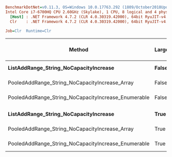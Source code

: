 ``` ini

BenchmarkDotNet=v0.11.3, OS=Windows 10.0.17763.292 (1809/October2018Update/Redstone5)
Intel Core i7-6700HQ CPU 2.60GHz (Skylake), 1 CPU, 8 logical and 4 physical cores
  [Host] : .NET Framework 4.7.2 (CLR 4.0.30319.42000), 64bit RyuJIT-v4.7.3324.0
  Clr    : .NET Framework 4.7.2 (CLR 4.0.30319.42000), 64bit RyuJIT-v4.7.3324.0

Job=Clr  Runtime=Clr  

```
|                                              Method | LargeSets |       Mean |    Error |   StdDev | Ratio | Gen 0/1k Op | Gen 1/1k Op | Gen 2/1k Op | Allocated Memory/Op |
|---------------------------------------------------- |---------- |-----------:|---------:|---------:|------:|------------:|------------:|------------:|--------------------:|
|              **ListAddRange_String_NoCapacityIncrease** |     **False** | **1,928.8 us** | **4.194 us** | **3.923 us** |  **1.00** |    **560.5469** |           **-** |           **-** |           **1768040 B** |
|      PooledAddRange_String_NoCapacityIncrease_Array |     False | 2,840.4 us | 7.311 us | 6.839 us |  1.47 |           - |           - |           - |                   - |
| PooledAddRange_String_NoCapacityIncrease_Enumerable |     False | 1,342.5 us | 5.865 us | 5.486 us |  0.70 |           - |           - |           - |                   - |
|                                                     |           |            |          |          |       |             |             |             |                     |
|              **ListAddRange_String_NoCapacityIncrease** |      **True** |   **571.8 us** | **2.239 us** | **2.094 us** |  **1.00** |    **424.8047** |           **-** |           **-** |           **1360816 B** |
|      PooledAddRange_String_NoCapacityIncrease_Array |      True |   701.7 us | 2.476 us | 2.195 us |  1.23 |           - |           - |           - |                   - |
| PooledAddRange_String_NoCapacityIncrease_Enumerable |      True |   447.9 us | 1.317 us | 1.232 us |  0.78 |           - |           - |           - |                   - |
